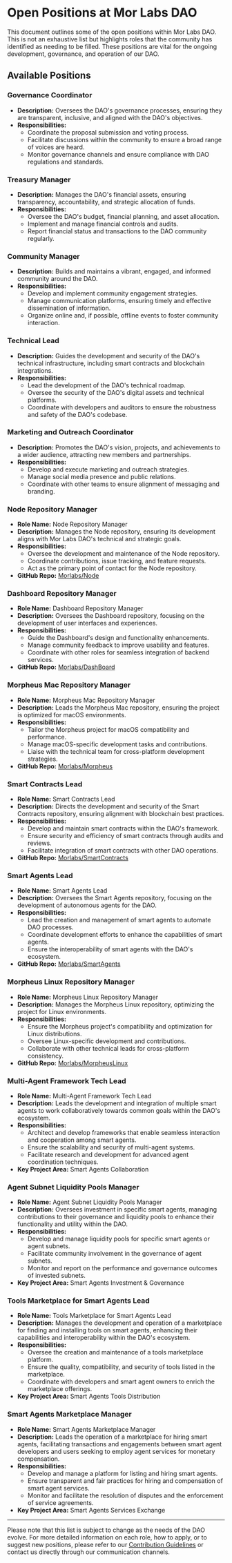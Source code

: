 # Open Positions at Mor Labs DAO

This document outlines some of the open positions within Mor Labs DAO. This is not an exhaustive list but highlights roles that the community has identified as needing to be filled. These positions are vital for the ongoing development, governance, and operation of our DAO.

## Available Positions

### Governance Coordinator

- **Description:** Oversees the DAO's governance processes, ensuring they are transparent, inclusive, and aligned with the DAO's objectives.
- **Responsibilities:**
  - Coordinate the proposal submission and voting process.
  - Facilitate discussions within the community to ensure a broad range of voices are heard.
  - Monitor governance channels and ensure compliance with DAO regulations and standards.

### Treasury Manager

- **Description:** Manages the DAO's financial assets, ensuring transparency, accountability, and strategic allocation of funds.
- **Responsibilities:**
  - Oversee the DAO's budget, financial planning, and asset allocation.
  - Implement and manage financial controls and audits.
  - Report financial status and transactions to the DAO community regularly.

### Community Manager

- **Description:** Builds and maintains a vibrant, engaged, and informed community around the DAO.
- **Responsibilities:**
  - Develop and implement community engagement strategies.
  - Manage communication platforms, ensuring timely and effective dissemination of information.
  - Organize online and, if possible, offline events to foster community interaction.

### Technical Lead

- **Description:** Guides the development and security of the DAO's technical infrastructure, including smart contracts and blockchain integrations.
- **Responsibilities:**
  - Lead the development of the DAO's technical roadmap.
  - Oversee the security of the DAO's digital assets and technical platforms.
  - Coordinate with developers and auditors to ensure the robustness and safety of the DAO's codebase.

### Marketing and Outreach Coordinator

- **Description:** Promotes the DAO's vision, projects, and achievements to a wider audience, attracting new members and partnerships.
- **Responsibilities:**
  - Develop and execute marketing and outreach strategies.
  - Manage social media presence and public relations.
  - Coordinate with other teams to ensure alignment of messaging and branding.


### Node Repository Manager
- **Role Name:** Node Repository Manager
- **Description:** Manages the Node repository, ensuring its development aligns with Mor Labs DAO's technical and strategic goals.
- **Responsibilities:**
  - Oversee the development and maintenance of the Node repository.
  - Coordinate contributions, issue tracking, and feature requests.
  - Act as the primary point of contact for the Node repository.
- **GitHub Repo:** [Morlabs/Node](https://github.com/Morlabs/Node)

### Dashboard Repository Manager
- **Role Name:** Dashboard Repository Manager
- **Description:** Oversees the Dashboard repository, focusing on the development of user interfaces and experiences.
- **Responsibilities:**
  - Guide the Dashboard's design and functionality enhancements.
  - Manage community feedback to improve usability and features.
  - Coordinate with other roles for seamless integration of backend services.
- **GitHub Repo:** [Morlabs/DashBoard](https://github.com/Morlabs/DashBoard)

### Morpheus Mac Repository Manager
- **Role Name:** Morpheus Mac Repository Manager
- **Description:** Leads the Morpheus Mac repository, ensuring the project is optimized for macOS environments.
- **Responsibilities:**
  - Tailor the Morpheus project for macOS compatibility and performance.
  - Manage macOS-specific development tasks and contributions.
  - Liaise with the technical team for cross-platform development strategies.
- **GitHub Repo:** [Morlabs/Morpheus](https://github.com/Morlabs/Morpheus)

### Smart Contracts Lead
- **Role Name:** Smart Contracts Lead
- **Description:** Directs the development and security of the Smart Contracts repository, ensuring alignment with blockchain best practices.
- **Responsibilities:**
  - Develop and maintain smart contracts within the DAO's framework.
  - Ensure security and efficiency of smart contracts through audits and reviews.
  - Facilitate integration of smart contracts with other DAO operations.
- **GitHub Repo:** [Morlabs/SmartContracts](https://github.com/Morlabs/SmartContracts)

### Smart Agents Lead
- **Role Name:** Smart Agents Lead
- **Description:** Oversees the Smart Agents repository, focusing on the development of autonomous agents for the DAO.
- **Responsibilities:**
  - Lead the creation and management of smart agents to automate DAO processes.
  - Coordinate development efforts to enhance the capabilities of smart agents.
  - Ensure the interoperability of smart agents with the DAO's ecosystem.
- **GitHub Repo:** [Morlabs/SmartAgents](https://github.com/Morlabs/SmartAgents)

### Morpheus Linux Repository Manager
- **Role Name:** Morpheus Linux Repository Manager
- **Description:** Manages the Morpheus Linux repository, optimizing the project for Linux environments.
- **Responsibilities:**
  - Ensure the Morpheus project's compatibility and optimization for Linux distributions.
  - Oversee Linux-specific development and contributions.
  - Collaborate with other technical leads for cross-platform consistency.
- **GitHub Repo:** [Morlabs/MorpheusLinux](https://github.com/Morlabs/MorpheusLinux)

### Multi-Agent Framework Tech Lead
- **Role Name:** Multi-Agent Framework Tech Lead
- **Description:** Leads the development and integration of multiple smart agents to work collaboratively towards common goals within the DAO's ecosystem.
- **Responsibilities:**
  - Architect and develop frameworks that enable seamless interaction and cooperation among smart agents.
  - Ensure the scalability and security of multi-agent systems.
  - Facilitate research and development for advanced agent coordination techniques.
- **Key Project Area:** Smart Agents Collaboration

### Agent Subnet Liquidity Pools Manager
- **Role Name:** Agent Subnet Liquidity Pools Manager
- **Description:** Oversees investment in specific smart agents, managing contributions to their governance and liquidity pools to enhance their functionality and utility within the DAO.
- **Responsibilities:**
  - Develop and manage liquidity pools for specific smart agents or agent subnets.
  - Facilitate community involvement in the governance of agent subnets.
  - Monitor and report on the performance and governance outcomes of invested subnets.
- **Key Project Area:** Smart Agents Investment & Governance

### Tools Marketplace for Smart Agents Lead
- **Role Name:** Tools Marketplace for Smart Agents Lead
- **Description:** Manages the development and operation of a marketplace for finding and installing tools on smart agents, enhancing their capabilities and interoperability within the DAO's ecosystem.
- **Responsibilities:**
  - Oversee the creation and maintenance of a tools marketplace platform.
  - Ensure the quality, compatibility, and security of tools listed in the marketplace.
  - Coordinate with developers and smart agent owners to enrich the marketplace offerings.
- **Key Project Area:** Smart Agents Tools Distribution

### Smart Agents Marketplace Manager
- **Role Name:** Smart Agents Marketplace Manager
- **Description:** Leads the operation of a marketplace for hiring smart agents, facilitating transactions and engagements between smart agent developers and users seeking to employ agent services for monetary compensation.
- **Responsibilities:**
  - Develop and manage a platform for listing and hiring smart agents.
  - Ensure transparent and fair practices for hiring and compensation of smart agent services.
  - Monitor and facilitate the resolution of disputes and the enforcement of service agreements.
- **Key Project Area:** Smart Agents Services Exchange


---

Please note that this list is subject to change as the needs of the DAO evolve. For more detailed information on each role, how to apply, or to suggest new positions, please refer to our [Contribution Guidelines](https://github.com/Morlabs/Contributions/blob/main/Recurring_tasks/submission_guide_recurring_tasks.md) or contact us directly through our communication channels.

